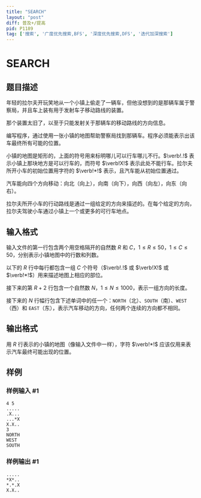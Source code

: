 ```yaml
---
title: "SEARCH"
layout: "post"
diff: 普及+/提高
pid: P1189
tag: ['搜索', '广度优先搜索,BFS', '深度优先搜索,DFS', '迭代加深搜索']
---
```

# SEARCH
## 题目描述

年轻的拉尔夫开玩笑地从一个小镇上偷走了一辆车，但他没想到的是那辆车属于警察局，并且车上装有用于发射车子移动路线的装置。

那个装置太旧了，以至于只能发射关于那辆车的移动路线的方向信息。

编写程序，通过使用一张小镇的地图帮助警察局找到那辆车。程序必须能表示出该车最终所有可能的位置。

小镇的地图是矩形的，上面的符号用来标明哪儿可以行车哪儿不行。$\verb!.!$ 表示小镇上那块地方是可以行车的，而符号 $\verb!X!$ 表示此处不能行车。拉尔夫所开小车的初始位置用字符的 $\verb!*!$ 表示，且汽车能从初始位置通过。

汽车能向四个方向移动：向北（向上），向南（向下），向西（向左），向东（向右）。

拉尔夫所开小车的行动路线是通过一组给定的方向来描述的。在每个给定的方向，拉尔夫驾驶小车通过小镇上一个或更多的可行车地点。

## 输入格式

输入文件的第一行包含两个用空格隔开的自然数 $R$ 和 $C$，$1\le R\le 50$，$1\le C\le 50$，分别表示小镇地图中的行数和列数。

以下的 $R$ 行中每行都包含一组 $C$ 个符号（$\verb!.!$ 或 $\verb!X!$ 或 $\verb!*!$）用来描述地图上相应的部位。

接下来的第 $R+2$ 行包含一个自然数 $N$，$1\le N\le 1000$，表示一组方向的长度。

接下来的 $N$ 行幅行包含下述单词中的任一个：`NORTH`（北）、`SOUTH`（南）、`WEST`（西）和 `EAST`（东），表示汽车移动的方向，任何两个连续的方向都不相同。

## 输出格式

用 $R$ 行表示的小镇的地图（像输入文件中一样），字符 $\verb!*!$ 应该仅用来表示汽车最终可能出现的位置。

## 样例

### 样例输入 #1
```
4 5
.....
.X...
...*X
X.X..
3
NORTH
WEST
SOUTH
```
### 样例输出 #1
```
.....
*X*..
*.*.X
X.X..

```
